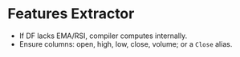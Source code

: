 # Features Extractor
- If DF lacks EMA/RSI, compiler computes internally.
- Ensure columns: open, high, low, close, volume; or a `Close` alias.